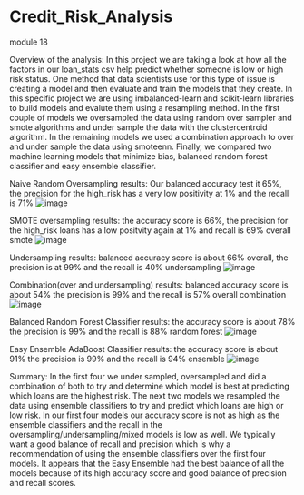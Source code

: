 # Credit_Risk_Analysis
module 18

Overview of the analysis:
In this project we are taking a look at how all the factors in our loan_stats csv help predict whether someone is low or high risk status. One method that data scientists use for this type of issue is creating a model and then evaluate and train the models that they create. In this specific project we are using imbalanced-learn and scikit-learn libraries to build models and evalute them using a resampling method. In the first couple of models we oversampled the data using random over sampler and smote algorithms and under sample the data with the clustercentroid algorithm. In the remaining models we used a combination approach to over and under sample the data using smoteenn. Finally, we compared two machine learning models that minimize bias, balanced random forest classifier and easy ensemble classifier.

Naive Random Oversampling results: Our balanced accuracy test it 65%, the precision for the high_risk has a very low positivity at 1% and the recall is 71%
 ![image](https://user-images.githubusercontent.com/111245707/210110556-d598b075-ee0d-453b-ba9f-e7418d85f9a8.png)


SMOTE oversampling results: the accuracy score is 66%, the precision for the high_risk loans has a low positvity again at 1% and recall is 69% overall smote
 ![image](https://user-images.githubusercontent.com/111245707/210110575-fa46558a-d828-4183-832b-79b6af448074.png)


Undersampling results: balanced accuracy score is about 66% overall, the precision is at 99% and the recall is 40% undersampling
 ![image](https://user-images.githubusercontent.com/111245707/210110587-aacedae7-f53d-46e8-b564-77978afe4ef4.png)


Combination(over and undersampling) results: balanced accuracy score is about 54% the precision is 99% and the recall is 57% overall combination
 ![image](https://user-images.githubusercontent.com/111245707/210110597-1d47ac72-80de-48f4-a584-81a7b290fbf2.png)



Balanced Random Forest Classifier results: the accuracy score is about 78% the precision is 99% and the recall is 88% random forest
 ![image](https://user-images.githubusercontent.com/111245707/210110604-79c01b19-424c-4a36-8d45-5ddbc4925c15.png)


Easy Ensemble AdaBoost Classifier results: the accuracy score is about 91% the precision is 99% and the recall is 94% ensemble
 ![image](https://user-images.githubusercontent.com/111245707/210110609-0a246f06-2d81-4374-b7df-d665089a19dc.png)


Summary:
In the first four we under sampled, oversampled and did a combination of both to try and determine which model is best at predicting which loans are the highest risk. The next two models we resampled the data using ensemble classifiers to try and predict which loans are high or low risk. In our first four models our accuracy score is not as high as the ensemble classifiers and the recall in the oversampling/undersampling/mixed models is low as well. We typically want a good balance of recall and precision which is why a recommendation of using the ensemble classifiers over the first four models. It appears that the Easy Ensemble had the best balance of all the models because of its high accuracy score and good balance of precision and recall scores.

